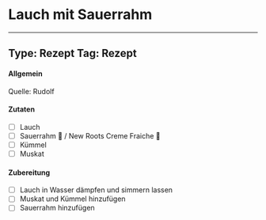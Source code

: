 # Lauch mit Sauerrahm

---
Type: Rezept
Tag: Rezept
---

#### Allgemein
Quelle: Rudolf

#### Zutaten
- [ ]  Lauch
- [ ] Sauerrahm 🥛 / New Roots Creme Fraiche 🌿
- [ ] Kümmel
- [ ] Muskat

#### Zubereitung
- [ ]  Lauch in Wasser dämpfen und simmern lassen
- [ ] Muskat und Kümmel hinzufügen
- [ ] Sauerrahm hinzufügen
